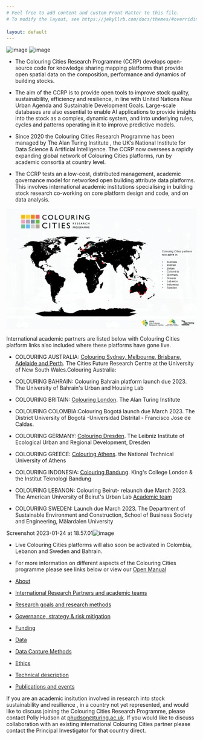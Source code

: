 ```yaml
---
# Feel free to add content and custom Front Matter to this file.
# To modify the layout, see https://jekyllrb.com/docs/themes/#overriding-theme-defaults

layout: default
---
```

<img width="376" alt="image" src="https://user-images.githubusercontent.com/42236514/222842056-76e0b807-9b14-451d-b2ee-4159d1f58875.png">

<img width="376" alt="image" src="https://user-images.githubusercontent.com/42236514/222842034-1ab5aa6c-d6fb-4d7d-b47c-4864502390cb.png">


- The Colouring Cities Research Programme (CCRP) develops open-source code for knowledge sharing mapping platforms that provide open spatial data on the composition, performance and dynamics of building stocks. 

- The aim of the CCRP is to provide open tools to improve stock quality, sustainability, efficiency and resilience, in line with United Nations New Urban Agenda and Sustainable Development Goals. Large-scale databases are also essential to enable AI applications to provide insights into the stock as a complex, dynamic system, and into underlying rules, cycles and patterns  operating in it to improve predictive models. 

- Since 2020 the Colouring Cities Research Programme has been managed by The Alan Turing Institute , the UK’s National Institute for Data Science & Artificial Intelligence. The CCRP now oversees a rapidly expanding global network of Colouring Cities platforms, run by academic consortia at country level.

- The CCRP tests an a low-cost, distributed management, academic governance model for networked open building attribute data platforms. This involves international academic institutions specialising in building stock research co-working on core platform design and code, and on data analysis. 


![CCRP Global Map](assets/images/ccmap.png)

International academic partners are listed below with Colouring Cities platform links also included where these platforms have gone live.  

- COLOURING AUSTRALIA: [Colouring Sydney, Melbourne, Brisbane, Adelaide and Perth](https://www.colouringaustralia.org).
The Cities Future Research Centre at the University of New South Wales.Colouring Australia: 

- COLOURING BAHRAIN: Colouring Bahrain platform launch due 2023. 
The University of Bahrain's Urban and Housing Lab

- COLOURING BRITAIN: [Colouring London](https://colouring.london).
The Alan Turing Institute

- COLOURING COLOMBIA:Colouring Bogotá launch due March 2023. 
The District University of Bogotá -Universidad Distrital - Francisco Jose de Caldas. 

- COLOURING GERMANY: [Colouring Dresden](https://colouring.dresden.ioer.de/view/sustainability).
The Leibniz Institute of Ecological Urban and Regional Development, Dresden

- COLOURING GREECE: [Colouring Athens](https://athens.colouringcities.org/).
the National Technical University of Athens

- COLOURING INDONESIA: [Colouring Bandung](https://indonesia.colouringcities.org).
King's College London & the Institut Teknologi Bandung

- COLOURING LEBANON: Colouring Beirut- relaunch due March 2023.
The American University of Beirut's Urban Lab
[Academic team](https://github.com/colouring-cities/manual/wiki/M7.-COLOURING-LEBANON)

- COLOURING SWEDEN: Launch due March 2023.
The Department of Sustainable Environment and Construction, School of Business Society and Engineering, Mälardalen University


Screenshot 2023-01-24 at 18.57.01<img width="1317" alt="image" src="https://user-images.githubusercontent.com/42236514/222847867-971d71cd-3b35-45d1-b5be-fd49021d31e6.png">

- Live Colouring Cities platforms will also soon be activated in Colombia, Lebanon and Sweden and Bahrain. 

- For more information on different aspects of the Colouring Cities programme please see links below or view our [Open Manual](https://github.com/colouring-cities/manual/wiki)

- [About](https://github.com/colouring-cities/manual/wiki/A.-What-is-the-CCRP%3F)
- [International Research Partners and academic teams](https://github.com/colouring-cities/manual/wiki/B.-CCRP-INTERNATIONAL-RESEARCH-PARTNERS-;-links,-resources,-protocols-&-meeting-dates)
- [Research goals and research methods](https://github.com/colouring-cities/manual/wiki/G.-RESEARCH-GOALS-&-METHODS)
- [Governance, strategy & risk mitigation](https://github.com/colouring-cities/manual/wiki/F.-CCRP-GOVERNANCE-MODEL,-development-strategy,-risks-&-funding)
- [Funding]() 
- [Data](https://github.com/colouring-cities/manual/wiki/I.--DATA)
- [Data Capture Methods](https://github.com/colouring-cities/manual/wiki/J.-DATA-CAPTURE-METHODS--choice-and-discussion)
- [Ethics]()
- [Technical description](https://github.com/colouring-cities/manual/wiki/D1.-TECHNICAL:-Overview-and-background)
- [Publications and events](https://github.com/colouring-cities/manual/wiki/E:-CCRP--PUBLICATIONS-&-ARTICLES)


If you are an academic insitution involved in research into stock sustainability and resilience , in a country not yet represented, and would like to discuss joining the Colouring Cities Research Programme, please contact Polly Hudson at phudson@turing.ac.uk. If you would like to discuss collaboration  with an existing international Colouring Cities partner please contact the Principal Investigator for that country direct.
